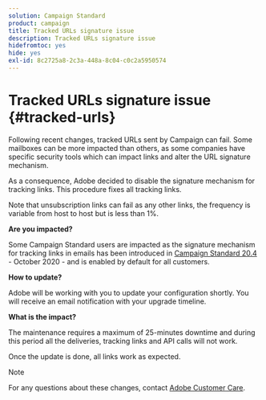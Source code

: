 ```yaml
---
solution: Campaign Standard
product: campaign
title: Tracked URLs signature issue
description: Tracked URLs signature issue
hidefromtoc: yes
hide: yes
exl-id: 8c2725a8-2c3a-448a-8c04-c0c2a5950574
---
```

# Tracked URLs signature issue {#tracked-urls}

Following recent changes, tracked URLs sent by Campaign can fail. Some mailboxes can be more impacted than others, as some companies have specific security tools which can impact links and alter the URL signature mechanism.

As a consequence, Adobe decided to disable the signature mechanism for tracking links. This procedure fixes all tracking links.

Note that unsubscription links can fail as any other links, the frequency is variable from host to host but is less than 1%.

**Are you impacted?**

Some Campaign Standard users are impacted as the signature mechanism for tracking links in emails has been introduced in [Campaign Standard 20.4](release-notes-2020.md#release-20-4---october-2020) - October 2020 - and is enabled by default for all customers.

**How to update?**

Adobe will be working with you to update your configuration shortly. You will receive an email notification with your upgrade timeline.

**What is the impact?**

The maintenance requires a maximum of 25-minutes downtime and during this period all the deliveries, tracking links and API calls will not work.

Once the update is done, all links work as expected.

>[!NOTE]
>
>For any questions about these changes, contact [Adobe Customer Care](https://helpx.adobe.com/enterprise/admin-guide.html/enterprise/using/support-for-experience-cloud.ug.html).
>
